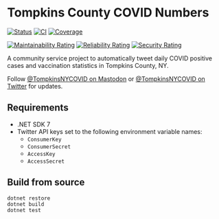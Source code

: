 # Tompkins County COVID Numbers

[![Status](https://github.com/ecoAPM/TompkinsCOVID/actions/workflows/run.yml/badge.svg)](https://github.com/ecoAPM/TompkinsCOVID/actions/workflows/run.yml)
[![CI](https://github.com/ecoAPM/TompkinsCOVID/actions/workflows/CI.yml/badge.svg)](https://github.com/ecoAPM/TompkinsCOVID/actions/workflows/CI.yml)
[![Coverage](https://sonarcloud.io/api/project_badges/measure?project=ecoAPM_TompkinsCOVID&metric=coverage)](https://sonarcloud.io/dashboard?id=ecoAPM_TompkinsCOVID)

[![Maintainability Rating](https://sonarcloud.io/api/project_badges/measure?project=ecoAPM_TompkinsCOVID&metric=sqale_rating)](https://sonarcloud.io/dashboard?id=ecoAPM_TompkinsCOVID)
[![Reliability Rating](https://sonarcloud.io/api/project_badges/measure?project=ecoAPM_TompkinsCOVID&metric=reliability_rating)](https://sonarcloud.io/dashboard?id=ecoAPM_TompkinsCOVID)
[![Security Rating](https://sonarcloud.io/api/project_badges/measure?project=ecoAPM_TompkinsCOVID&metric=security_rating)](https://sonarcloud.io/dashboard?id=ecoAPM_TompkinsCOVID)

A community service project to automatically tweet daily COVID positive cases and vaccination statistics in Tompkins County, NY.

Follow [@TompkinsNYCOVID on Mastodon](https://mstdn.science/@TompkinsNYCOVID) or [@TompkinsNYCOVID on Twitter](https://twitter.com/TompkinsNYCOVID) for updates.

## Requirements

- .NET SDK 7
- Twitter API keys set to the following environment variable names:
  - `ConsumerKey`
  - `ConsumerSecret`
  - `AccessKey`
  - `AccessSecret` 

## Build from source

```
dotnet restore
dotnet build
dotnet test
```